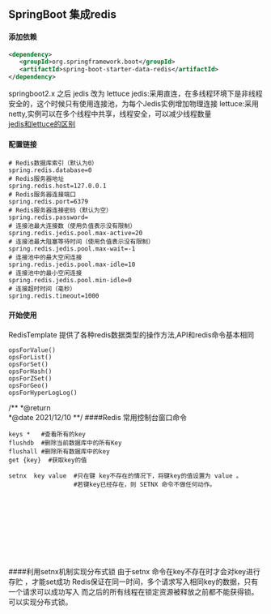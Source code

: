 **SpringBoot 集成redis**
-----------------
#### 添加依赖

````xml
<dependency>
   <groupId>org.springframework.boot</groupId>
   <artifactId>spring-boot-starter-data-redis</artifactId>
</dependency>
````

springboot2.x 之后 jedis 改为 lettuce
jedis:采用直连，在多线程环境下是非线程安全的，这个时候只有使用连接池，为每个Jedis实例增加物理连接
lettuce:采用netty,实例可以在多个线程中共享，线程安全，可以减少线程数量  
[jedis和lettuce的区别](https://www.cnblogs.com/albertzhangyu/p/13745818.html)

#### 配置链接  

````shell script
# Redis数据库索引（默认为0）
spring.redis.database=0
# Redis服务器地址
spring.redis.host=127.0.0.1
# Redis服务器连接端口
spring.redis.port=6379
# Redis服务器连接密码（默认为空）
spring.redis.password=
# 连接池最大连接数（使用负值表示没有限制）
spring.redis.jedis.pool.max-active=20
# 连接池最大阻塞等待时间（使用负值表示没有限制）
spring.redis.jedis.pool.max-wait=-1
# 连接池中的最大空闲连接
spring.redis.jedis.pool.max-idle=10
# 连接池中的最小空闲连接
spring.redis.jedis.pool.min-idle=0
# 连接超时时间（毫秒）
spring.redis.timeout=1000
````


#### 开始使用
RedisTemplate 提供了各种redis数据类型的操作方法,API和redis命令基本相同  
````
opsForValue()
opsForList()
opsForSet()
opsForHash()
opsForZSet()
opsForGeo()
opsForHyperLogLog()
````

/**
*@return  
*@date 2021/12/10 
**/
####Redis 常用控制台窗口命令
````shell script
keys *   #查看所有的key
flushdb  #删除当前数据库中的所有Key
flushall #删除所有数据库中的key
get {key}  #获取key的值

setnx  key value  #只在键 key不存在的情况下，将键key的值设置为 value 。
                  #若键key已经存在，则 SETNX 命令不做任何动作。
                   



        
  
        
 
        


````






####利用setnx机制实现分布式锁
由于setnx 命令在key不存在时才会对key进行存贮 ，才能set成功 
Redis保证在同一时间，多个请求写入相同key的数据，只有一个请求可以成功写入
而之后的所有线程在锁定资源被释放之前都不能获得锁。可以实现分布式锁。








